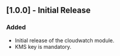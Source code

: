 ## [1.0.0] - Initial Release

### Added
- Initial release of the cloudwatch module.
- KMS key is mandatory.